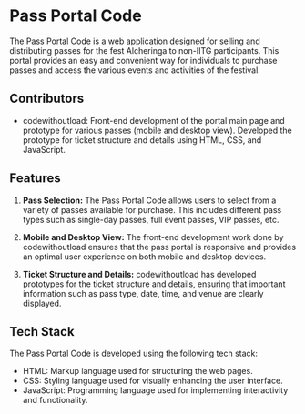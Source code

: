 # Pass Portal Code

The Pass Portal Code is a web application designed for selling and distributing passes for the fest Alcheringa to non-IITG participants. This portal provides an easy and convenient way for individuals to purchase passes and access the various events and activities of the festival.

## Contributors

- codewithoutload: Front-end development of the portal main page and prototype for various passes (mobile and desktop view). Developed the prototype for ticket structure and details using HTML, CSS, and JavaScript.

## Features

1. **Pass Selection:** The Pass Portal Code allows users to select from a variety of passes available for purchase. This includes different pass types such as single-day passes, full event passes, VIP passes, etc.

2. **Mobile and Desktop View:** The front-end development work done by codewithoutload ensures that the pass portal is responsive and provides an optimal user experience on both mobile and desktop devices.

3. **Ticket Structure and Details:** codewithoutload has developed prototypes for the ticket structure and details, ensuring that important information such as pass type, date, time, and venue are clearly displayed.



## Tech Stack

The Pass Portal Code is developed using the following tech stack:

- HTML: Markup language used for structuring the web pages.
- CSS: Styling language used for visually enhancing the user interface.
- JavaScript: Programming language used for implementing interactivity and functionality.


